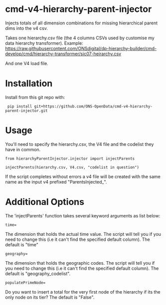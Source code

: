 # cmd-v4-hierarchy-parent-injector

Injects totals of all dimension combinations for missing hierarchical parent dims into the v4 csv.

Takes one hierarchy.csv file (the 4 columns CSVs used by customise my data hierarchy transformer). Example: https://raw.githubusercontent.com/ONSdigital/dp-hierarchy-builder/cmd-develop/cmd/hierarchy-transformer/sic07-heirarchy.csv

And one V4 load file.


# Installation

Install from this git repo with:

` pip install git+https://github.com/ONS-OpenData/cmd-v4-hierarchy-parent-injector.git`


# Usage

You'll need to specify the hierarchy.csv, the V4 file and the codelist they have in common.

```
from hierarchyParentInjector.injector import injectParents

injectParents(hierarchy.csv, V4.csv, "codelist in question")
```

If the script completes without errors a v4 file will be created with the same name as the input v4 prefixed "ParentsInjected_".


# Additional Options

The 'injectParents' function takes several keyword arguments as list below:


`time=`   

The dimension that holds the actual time value. The script will tell you if you need to change this (i.e it can't find the specified default column). The default is "time"


`geography=`

The dimension that holds the geographic codes. The script will tell you if you need to change this (i.e it can't find the specified default column). The default is "geography_codelist".


`populatePrimeNode=`

Do you want to insert a total for the very first node of the hierarchy if its the only node on its tier? The default is "False".

